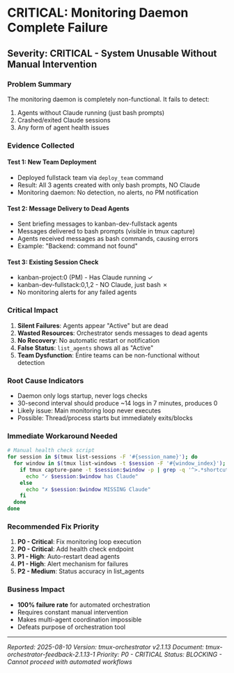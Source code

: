 # CRITICAL: Monitoring Daemon Complete Failure

## Severity: CRITICAL - System Unusable Without Manual Intervention

### Problem Summary

The monitoring daemon is completely non-functional. It fails to detect:

1. Agents without Claude running (just bash prompts)
2. Crashed/exited Claude sessions
3. Any form of agent health issues

### Evidence Collected

#### Test 1: New Team Deployment

- Deployed fullstack team via `deploy_team` command
- Result: All 3 agents created with only bash prompts, NO Claude
- Monitoring daemon: No detection, no alerts, no PM notification

#### Test 2: Message Delivery to Dead Agents

- Sent briefing messages to kanban-dev-fullstack agents
- Messages delivered to bash prompts (visible in tmux capture)
- Agents received messages as bash commands, causing errors
- Example: "Backend: command not found"

#### Test 3: Existing Session Check

- kanban-project:0 (PM) - Has Claude running ✓
- kanban-dev-fullstack:0,1,2 - NO Claude, just bash ✗
- No monitoring alerts for any failed agents

### Critical Impact

1. **Silent Failures**: Agents appear "Active" but are dead
2. **Wasted Resources**: Orchestrator sends messages to dead agents
3. **No Recovery**: No automatic restart or notification
4. **False Status**: `list_agents` shows all as "Active"
5. **Team Dysfunction**: Entire teams can be non-functional without detection

### Root Cause Indicators

- Daemon only logs startup, never logs checks
- 30-second interval should produce ~14 logs in 7 minutes, produces 0
- Likely issue: Main monitoring loop never executes
- Possible: Thread/process starts but immediately exits/blocks

### Immediate Workaround Needed

```bash
# Manual health check script
for session in $(tmux list-sessions -F '#{session_name}'); do
  for window in $(tmux list-windows -t $session -F '#{window_index}'); do
    if tmux capture-pane -t $session:$window -p | grep -q '^>.*shortcuts$'; then
      echo "✓ $session:$window has Claude"
    else
      echo "✗ $session:$window MISSING Claude"
    fi
  done
done
```

### Recommended Fix Priority

1. **P0 - Critical**: Fix monitoring loop execution
2. **P0 - Critical**: Add health check endpoint
3. **P1 - High**: Auto-restart dead agents
4. **P1 - High**: Alert mechanism for failures
5. **P2 - Medium**: Status accuracy in list_agents

### Business Impact

- **100% failure rate** for automated orchestration
- Requires constant manual intervention
- Makes multi-agent coordination impossible
- Defeats purpose of orchestration tool

---
*Reported: 2025-08-10*
*Version: tmux-orchestrator v2.1.13*
*Document: tmux-orchestrator-feedback-2.1.13-1*
*Priority: P0 - CRITICAL*
*Status: BLOCKING - Cannot proceed with automated workflows*
